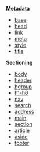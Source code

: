 **Metadata**
- [base](https://developer.mozilla.org/en-US/docs/Web/HTML/Element/base)
- [head](https://developer.mozilla.org/en-US/docs/Web/HTML/Element/head)
- [link](https://developer.mozilla.org/en-US/docs/Web/HTML/Element/link)
- [meta](https://developer.mozilla.org/en-US/docs/Web/HTML/Element/meta)
- [style](https://developer.mozilla.org/en-US/docs/Web/HTML/Element/style)
- [title](https://developer.mozilla.org/en-US/docs/Web/HTML/Element/title)

**Sectioning**
- [body](https://developer.mozilla.org/en-US/docs/Web/HTML/Element/body)
- [header](https://developer.mozilla.org/en-US/docs/Web/HTML/Element/header)
- [hgroup](https://developer.mozilla.org/en-US/docs/Web/HTML/Element/hgroup)
- [h1-h6](https://developer.mozilla.org/en-US/docs/Web/HTML/Element/Heading_Elements)
- [nav](https://developer.mozilla.org/en-US/docs/Web/HTML/Element/nav)
- [search](https://developer.mozilla.org/en-US/docs/Web/HTML/Element/search)
- [address](https://developer.mozilla.org/en-US/docs/Web/HTML/Element/address)
- [main](https://developer.mozilla.org/en-US/docs/Web/HTML/Element/main)
- [section](https://developer.mozilla.org/en-US/docs/Web/HTML/Element/section)
- [article](https://developer.mozilla.org/en-US/docs/Web/HTML/Element/article)
- [aside](https://developer.mozilla.org/en-US/docs/Web/HTML/Element/aside)
- [footer](https://developer.mozilla.org/en-US/docs/Web/HTML/Element/footer)
